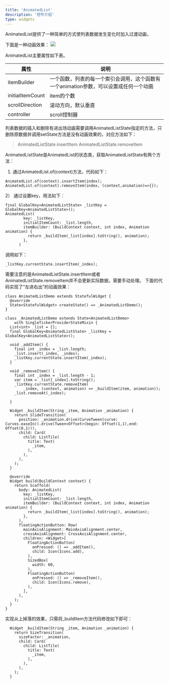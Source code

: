 ```yaml
---
title: 'AnimatedList'
description: '控件介绍'
type: widgets
---
```




AnimatedList提供了一种简单的方式使列表数据发生变化时加入过渡动画，

下面是一种动画效果：
![](https://img-blog.csdnimg.cn/20191224201321729.gif)

AnimatedList主要属性如下表。

| 属性 | 说明 |
|--|--|
| itemBuilder | 一个函数，列表的每一个索引会调用，这个函数有一个animation参数，可以设置成任何一个动画 |
| initialItemCount | item的个数  |
| scrollDirection | 滚动方向，默认垂直 |
| controller | scroll控制器 |
列表数据的插入和删除有进出场动画需要调用AnimatedListState指定的方法，只删除原数据并调用setState方法是没有动画效果的，对应方法如下：
>AnimatedListState.insertItem
  AnimatedListState.removeItem

AnimatedListState是AnimatedList的状态类，获取AnimatedListState有两个方法：
1)	通过AnimatedList.of(context)方法，代码如下：

```
AnimatedList.of(context).insertItem(index);
AnimatedList.of(context).removeItem(index, (context,animation)=>{});
```
2） 通过设置key，用法如下：
```
final GlobalKey<AnimatedListState> _listKey = GlobalKey<AnimatedListState>();
AnimatedList(
        key: _listKey,
        initialItemCount: _list.length,
        itemBuilder: (BuildContext context, int index, Animation animation) {
          return _buildItem(_list[index].toString(), animation);
        },
      )
```
调用如下：
```
_listKey.currentState.insertItem(_index);
```
需要注意的是AnimatedListState.insertItem或者AnimatedListState.removeItem并不会更新实际数据，需要手动处理。
下面的代码实现了“左进右出”的动画效果：
```
class AnimatedListDemo extends StatefulWidget {
  @override
  State<StatefulWidget> createState() => _AnimatedListDemo();
}

class _AnimatedListDemo extends State<AnimatedListDemo>
    with SingleTickerProviderStateMixin {
  List<int> _list = [];
  final GlobalKey<AnimatedListState> _listKey = GlobalKey<AnimatedListState>();

  void _addItem() {
    final int _index = _list.length;
    _list.insert(_index, _index);
    _listKey.currentState.insertItem(_index);
  }

  void _removeItem() {
    final int _index = _list.length - 1;
    var item = _list[_index].toString();
    _listKey.currentState.removeItem(
        _index, (context, animation) => _buildItem(item, animation));
    _list.removeAt(_index);

  }

  Widget _buildItem(String _item, Animation _animation) {
    return SlideTransition(
      position: _animation.drive(CurveTween(curve: Curves.easeIn)).drive(Tween<Offset>(begin: Offset(1,1),end: Offset(0,1))),
      child: Card(
        child: ListTile(
          title: Text(
            _item,
          ),
        ),
      ),
    );
  }

  @override
  Widget build(BuildContext context) {
    return Scaffold(
      body: AnimatedList(
        key: _listKey,
        initialItemCount: _list.length,
        itemBuilder: (BuildContext context, int index, Animation animation) {
          return _buildItem(_list[index].toString(), animation);
        },
      ),
      floatingActionButton: Row(
        mainAxisAlignment: MainAxisAlignment.center,
        crossAxisAlignment: CrossAxisAlignment.center,
        children: <Widget>[
          FloatingActionButton(
            onPressed: () => _addItem(),
            child: Icon(Icons.add),
          ),
          SizedBox(
            width: 60,
          ),
          FloatingActionButton(
            onPressed: () => _removeItem(),
            child: Icon(Icons.remove),
          ),
        ],
      ),
    );
  }
}
```
实现从上掉落的效果，只需将_buildItem方法代码修改如下即可：
```
  Widget _buildItem(String _item, Animation _animation) {
    return SizeTransition(
      sizeFactor: _animation,
      child: Card(
        child: ListTile(
          title: Text(
            _item,
          ),
        ),
      ),
    );
  }
```

